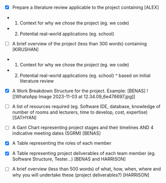 - [x] Prepare a literature review applicable to the project containing [ALEX]
- 1. Context for why we chose the project (eg. we code)
- 2. Potential real-world applications (eg. school)

- [ ] A brief overview of the project (less than 300 words) containing [KIRUSHAN]
- 1. Context for why we chose the project (eg. we code)
- 2. Potential real-world applications (eg. school)
^ based on initial literature review

- [x] A Work Breakdown Structure for the project. Example: [BENAS]
![[WhatsApp Image 2023-11-03 at 12.34.09_6e476697.jpg]]

- [ ] A list of resources required (eg. Software IDE, database, knowledge of number of rooms and lecturers, time to develop, cost, expertise) [SATHYAN]

- [ ] A Gant Chart representing project stages and their timelines AND 4 indicative meeting dates (SGRM) [BENAS]

- [x] A Table representing the roles of each member

- [x] A Table representing project deliverables of each team member (eg. Software Structure, Tester...) [BENAS and HARRISON]

- [ ] A brief overview (less than 500 words) of what, how, when, where and why you will undertake these (project deliverables?) [HARRISON]